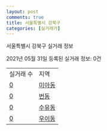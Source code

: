 ```yaml
---
layout: post
comments: true
title: 서울특별시 강북구
categories: [실거래가]
---
```


서울특별시 강북구 실거래 정보

2021년 05월 31일 등록된 실거래 정보: 0건


<table>
  <tr>
    <td>실거래 수</td>
    <td>지역</td>
  </tr>

  
  <tr>
    <td><a href="1130510100.html">0</a></td>
    <td><a href="1130510100.html">미아동</a></td>
  </tr>
    

  <tr>
    <td><a href="1130510200.html">0</a></td>
    <td><a href="1130510200.html">번동</a></td>
  </tr>
    

  <tr>
    <td><a href="1130510300.html">0</a></td>
    <td><a href="1130510300.html">수유동</a></td>
  </tr>
    

  <tr>
    <td><a href="1130510400.html">0</a></td>
    <td><a href="1130510400.html">우이동</a></td>
  </tr>
    


</table>
    